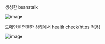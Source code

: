 생성한 beanstalk

![image](https://github.com/SSUMC-6th/Spring_Boot_A/assets/67828333/63ddae12-7454-43d5-8e1c-27a505e20ce4)

도메인을 연결한 상태에서 health check(https 적용)

![image](https://github.com/SSUMC-6th/Spring_Boot_A/assets/67828333/d7007f5a-20b5-4b8d-82c8-a76eecc2f381)